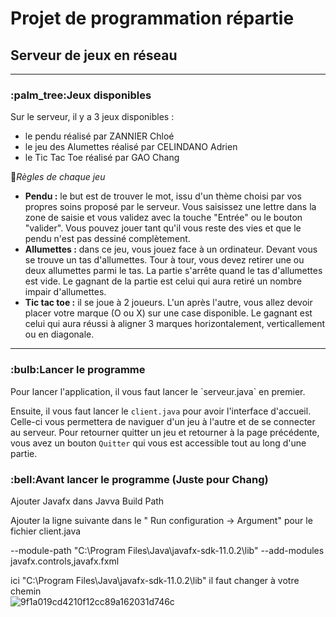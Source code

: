 <h1>Projet de programmation répartie </h1>
<h2>Serveur de jeux en réseau </h2>

------
<h3> :palm_tree:Jeux disponibles</h3>
Sur le serveur, il y a 3 jeux disponibles : 

- le pendu réalisé par ZANNIER Chloé
- le jeu des Alumettes réalisé par CELINDANO Adrien
- le Tic Tac Toe réalisé par GAO Chang

:mega:_Règles de chaque jeu_
 - **Pendu :** le but est de trouver le mot, issu d'un thème choisi par vos propres soins proposé par le serveur. Vous saisissez une lettre dans la zone de saisie et vous validez avec la touche "Entrée" ou le bouton "valider". Vous pouvez jouer tant qu'il vous reste des vies et que le pendu n'est pas dessiné complètement.
 - **Allumettes :** dans ce jeu, vous jouez face à un ordinateur. Devant vous se trouve un tas d'allumettes. Tour à tour, vous devez retirer une ou deux allumettes parmi le tas. La partie s'arrête quand le tas d'allumettes est vide. Le gagnant de la partie est celui qui aura retiré un nombre impair d'allumettes.
 - **Tic tac toe :** il se joue à 2 joueurs. L'un après l'autre, vous allez devoir placer votre marque (O ou X) sur une case disponible. Le gagnant est celui qui aura réussi à aligner 3 marques horizontalement, verticallement ou en diagonale.
 

------------
<h3>:bulb:Lancer le programme</h3>
Pour lancer l'application, il vous faut lancer le `serveur.java` en premier.  

Ensuite, il vous faut lancer le `client.java` pour avoir l'interface d'accueil.
Celle-ci vous permettera de naviguer d'un jeu à l'autre et de se connecter au serveur. Pour retourner quitter un jeu et retourner à la page précédente, vous avez un bouton `Quitter` qui vous est accessible tout au long d'une partie.

<h3>:bell:Avant lancer le programme (Juste pour Chang)</h3>  

Ajouter Javafx dans Javva Build Path  

Ajouter la ligne suivante dans le " Run configuration -> Argument" pour le fichier client.java           


 
 --module-path  "C:\Program Files\Java\javafx-sdk-11.0.2\lib" --add-modules javafx.controls,javafx.fxml   
 
 
 ici "C:\Program Files\Java\javafx-sdk-11.0.2\lib" il faut changer à votre chemin     
 ![9f1a019cd4210f12cc89a162031d746c](https://user-images.githubusercontent.com/56112613/112481932-cfb06280-8d77-11eb-8c62-95a344b26b49.png)
 
 
